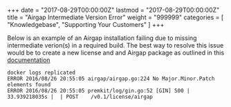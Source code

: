 +++
date = "2017-08-29T00:00:00Z"
lastmod = "2017-08-29T00:00:00Z"
title = "Airgap Intermediate Version Error"
weight = "999999"
categories = [ "Knowledgebase", "Supporting Your Customers" ]
+++

Below is an example of an Airgap installation failing due to missing intermediate verion(s) in a required build. The best way to resolve this issue would be to create a new license and and Airgap package as outlined in this [documentation](https://help.replicated.com/docs/distributing-an-application/airgapped-installations/)
```shell
docker logs replicated
ERROR 2016/08/26 20:55:05 airgap/airgap.go:224 No Major.Minor.Patch elements found
ERROR 2016/08/26 20:55:05 premkit/log/gin.go:52 [GIN] 500 | 33.939218035s |  | POST    /v0.1/license/airgap
```